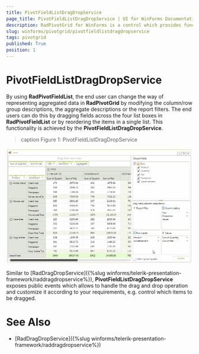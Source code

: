 ```yaml
---
title: PivotFieldListDragDropService
page_title: PivotFieldListDragDropService | UI for WinForms Documentation
description: RadPivotGrid for WinForms is a control which provides functionality similar to the functionality of PivotTables in MS Excel.  
slug: winforms/pivotgrid/pivotfieldlistdragdropservice
tags: pivotgrid
published: True 
position: 1
---
```


# PivotFieldListDragDropService

By using **RadPivotFieldList**, the end user can change the way of representing aggregated data in **RadPivotGrid** by modifying the column/row group descriptions, the aggregate descriptions or the report filters. The end users can do this by dragging fields across the four list boxes in **RadPivotFieldList** or by reordering the items in a single list. This functionality is achieved by the **PivotFieldListDragDropService**.

>caption Figure 1: PivotFieldListDragDropService

![pivotgrid-drag-and-drop-pivotfieldlistdragdropservice 001](images/pivotgrid-drag-and-drop-pivotfieldlistdragdropservice001.gif)

Similar to [RadDragDropService]({%slug winforms/telerik-presentation-framework/raddragdropservice%}), **PivotFieldListDragDropService** exposes public events which allows to handle the drag and drop operation and customize it according to your requirements, e.g. control which items to be dragged.

# See Also

* [RadDragDropService]({%slug winforms/telerik-presentation-framework/raddragdropservice%})	